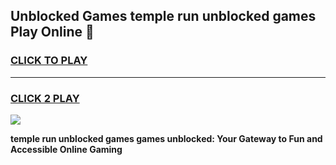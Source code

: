 
## Unblocked Games temple run unblocked games Play Online 👋
<h3>
<a href="https://news.freeplayer.one?title=temple_run_unblocked_games&ref=17F">CLICK TO PLAY</a></h3>
<hr>

<h3>
<a href="https://news.freeplayer.one?title=temple_run_unblocked_games&ref=17F">CLICK 2 PLAY</a>
  
</h3>

<a href="https://news.freeplayer.one?title=temple_run_unblocked_games&ref=17F/"><img src="https://clearcache.store/games.png"></a>


**temple run unblocked games games unblocked: Your Gateway to Fun and Accessible Online Gaming**
